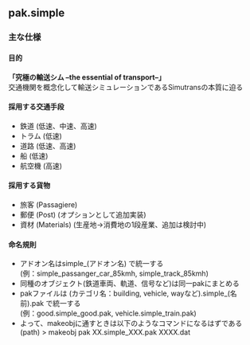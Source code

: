 ## pak.simple


### 主な仕様
#### 目的
**「究極の輸送シム –the essential of transport–」**  
交通機関を概念化して輸送シミュレーションであるSimutransの本質に迫る


#### 採用する交通手段
- 鉄道 (低速、中速、高速)
- トラム (低速)
- 道路 (低速、高速)
- 船 (低速)
- 航空機 (高速)

#### 採用する貨物
- 旅客 (Passagiere)
- 郵便 (Post) (オプションとして追加実装)
- 資材 (Materials) (生産地→消費地の1段産業、追加は検討中)

#### 命名規則
- アドオン名はsimple_(アドオン名) で統一する  
(例：simple_passanger_car_85kmh, simple_track_85kmh)
- 同種のオブジェクト(鉄道車両、軌道、信号など)は同一pakにまとめる
- pakファイルは (カテゴリ名：building, vehicle, wayなど).simple_(名前).pak で統一する  
(例：good.simple_good.pak, vehicle.simple_train.pak)
- よって、makeobjに通すときは以下のようなコマンドになるはずである  
  (path) > makeobj pak XX.simple_XXX.pak XXXX.dat

